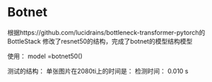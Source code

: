 # Botnet

根据https://github.com/lucidrains/bottleneck-transformer-pytorch的BottleStack
修改了resnet50的结构，完成了botnet的模型结构模型

使用：
model =botnet50()

测试的结构：
单张图片在2080ti上的时间是：
检测时间： 0.010 s


